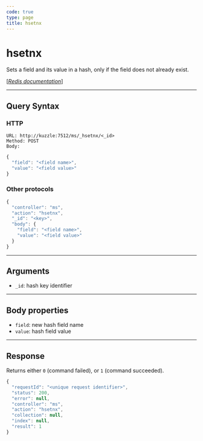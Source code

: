 ```yaml
---
code: true
type: page
title: hsetnx
---
```


# hsetnx



Sets a field and its value in a hash, only if the field does not already exist.

[[_Redis documentation_]](https://redis.io/commands/hsetnx)

---

## Query Syntax

### HTTP

```http
URL: http://kuzzle:7512/ms/_hsetnx/<_id>
Method: POST
Body:
```

```js
{
  "field": "<field name>",
  "value": "<field value>"
}
```

### Other protocols

```js
{
  "controller": "ms",
  "action": "hsetnx",
  "_id": "<key>",
  "body": {
    "field": "<field name>",
    "value": "<field value>"
  }
}
```

---

## Arguments

- `_id`: hash key identifier

---

## Body properties

- `field`: new hash field name
- `value`: hash field value

---

## Response

Returns either `0` (command failed), or `1` (command succeeded).

```js
{
  "requestId": "<unique request identifier>",
  "status": 200,
  "error": null,
  "controller": "ms",
  "action": "hsetnx",
  "collection": null,
  "index": null,
  "result": 1
}
```
